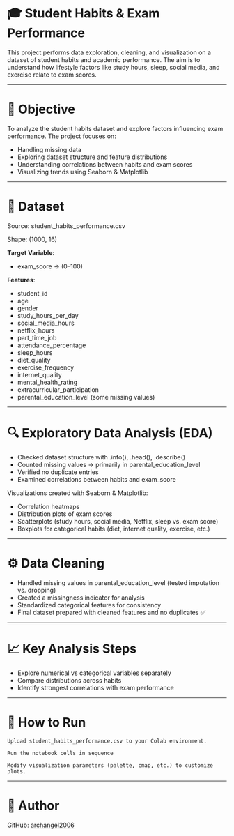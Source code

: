 # 🎓 Student Habits & Exam Performance 

This project performs data exploration, cleaning, and visualization on a dataset of student habits and academic performance. The aim is to understand how lifestyle factors like study hours, sleep, social media, and exercise relate to exam scores.

---

# 📌 Objective

To analyze the student habits dataset and explore factors influencing exam performance. The project focuses on:
- Handling missing data
- Exploring dataset structure and feature distributions
- Understanding correlations between habits and exam scores
- Visualizing trends using Seaborn & Matplotlib

---

# 📂 Dataset

Source: student_habits_performance.csv

Shape: (1000, 16)

**Target Variable**:

- exam_score → (0–100)

**Features**:

- student_id
- age
- gender
- study_hours_per_day
- social_media_hours
- netflix_hours
- part_time_job
- attendance_percentage
- sleep_hours
- diet_quality
- exercise_frequency
- internet_quality
- mental_health_rating
- extracurricular_participation
- parental_education_level (some missing values)

---

# 🔍 Exploratory Data Analysis (EDA)
- Checked dataset structure with .info(), .head(), .describe()
- Counted missing values → primarily in parental_education_level
- Verified no duplicate entries
- Examined correlations between habits and exam_score

Visualizations created with Seaborn & Matplotlib:
- Correlation heatmaps
- Distribution plots of exam scores
- Scatterplots (study hours, social media, Netflix, sleep vs. exam score)
- Boxplots for categorical habits (diet, internet quality, exercise, etc.)

---

# ⚙️ Data Cleaning

- Handled missing values in parental_education_level (tested imputation vs. dropping)
- Created a missingness indicator for analysis
- Standardized categorical features for consistency
- Final dataset prepared with cleaned features and no duplicates ✅

---

# 📈 Key Analysis Steps

- Explore numerical vs categorical variables separately
- Compare distributions across habits
- Identify strongest correlations with exam performance

---

# 🚀 How to Run

```
Upload student_habits_performance.csv to your Colab environment.

Run the notebook cells in sequence

Modify visualization parameters (palette, cmap, etc.) to customize plots.
```
---

# 👤 Author

GitHub: [archangel2006](https://github.com/archangel2006)

